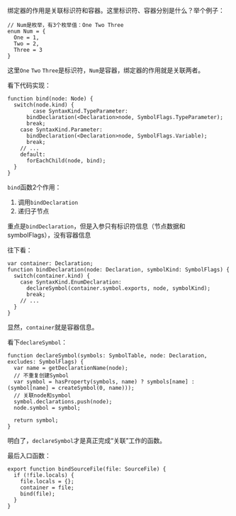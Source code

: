 绑定器的作用是关联标识符和容器。这里标识符、容器分别是什么？举个例子：

```tsx
// Num是枚举，有3个枚举值：One Two Three
enum Num = {
  One = 1,
  Two = 2,
  Three = 3
}
```

这里`One` `Two` `Three`是标识符，`Num`是容器，绑定器的作用就是关联两者。

看下代码实现：

```tsx
function bind(node: Node) {
  switch(node.kind) {
		case SyntaxKind.TypeParameter:
      bindDeclaration(<Declaration>node, SymbolFlags.TypeParameter);
      break;
    case SyntaxKind.Parameter:
      bindDeclaration(<Declaration>node, SymbolFlags.Variable);
      break;
    // ...
    default:
      forEachChild(node, bind);
  }
}

```

`bind`函数2个作用：

1. 调用`bindDeclaration`
2. 递归子节点

重点是`bindDeclaration`，但是入参只有标识符信息（节点数据和symbolFlags），没有容器信息

往下看：

```tsx
var container: Declaration;
function bindDeclaration(node: Declaration, symbolKind: SymbolFlags) {
  switch(container.kind) {
    case SyntaxKind.EnumDeclaration:
      declareSymbol(container.symbol.exports, node, symbolKind);
      break;
    // ...
  }
}
```

显然，`container`就是容器信息。

看下`declareSymbol`：

```tsx
function declareSymbol(symbols: SymbolTable, node: Declaration, excludes: SymbolFlags) {
  var name = getDeclarationName(node);
  // 不重复创建Symbol
  var symbol = hasProperty(symbols, name) ? symbols[name] : (symbol[name] = createSymbol(0, name)));
  // 关联node和symbol
  symbol.declarations.push(node);
  node.symbol = symbol;

  return symbol;
}
```

明白了，`declareSymbol`才是真正完成“关联”工作的函数。

最后入口函数：

```tsx
export function bindSourceFile(file: SourceFile) {
  if (!file.locals) {
    file.locals = {};
    container = file;
    bind(file);
  }
}
```